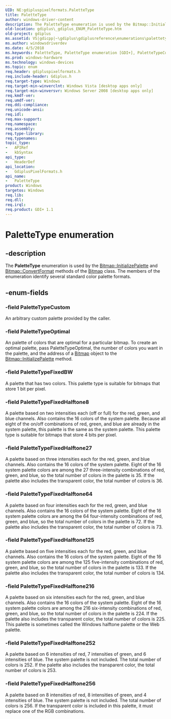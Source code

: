 ```yaml
---
UID: NE:gdipluspixelformats.PaletteType
title: PaletteType
author: windows-driver-content
description: The PaletteType enumeration is used by the Bitmap::InitializePalette and Bitmap::ConvertFormat methods of the Bitmap class. The members of the enumeration identify several standard color palette formats.
old-location: gdiplus\_gdiplus_ENUM_PaletteType.htm
old-project: gdiplus
ms.assetid: VS|gdicpp|~\gdiplus\gdiplusreference\enumerations\palettetype.htm
ms.author: windowsdriverdev
ms.date: 4/5/2018
ms.keywords: PaletteType, PaletteType enumeration [GDI+], PaletteTypeCustom, PaletteTypeFixedBW, PaletteTypeFixedHalftone125, PaletteTypeFixedHalftone216, PaletteTypeFixedHalftone252, PaletteTypeFixedHalftone256, PaletteTypeFixedHalftone27, PaletteTypeFixedHalftone64, PaletteTypeFixedHalftone8, PaletteTypeOptimal, _gdiplus_ENUM_PaletteType, gdiplus._gdiplus_ENUM_PaletteType, gdipluspixelformats/PaletteType, gdipluspixelformats/PaletteTypeCustom, gdipluspixelformats/PaletteTypeFixedBW, gdipluspixelformats/PaletteTypeFixedHalftone125, gdipluspixelformats/PaletteTypeFixedHalftone216, gdipluspixelformats/PaletteTypeFixedHalftone252, gdipluspixelformats/PaletteTypeFixedHalftone256, gdipluspixelformats/PaletteTypeFixedHalftone27, gdipluspixelformats/PaletteTypeFixedHalftone64, gdipluspixelformats/PaletteTypeFixedHalftone8, gdipluspixelformats/PaletteTypeOptimal
ms.prod: windows-hardware
ms.technology: windows-devices
ms.topic: enum
req.header: gdipluspixelformats.h
req.include-header: Gdiplus.h
req.target-type: Windows
req.target-min-winverclnt: Windows Vista [desktop apps only]
req.target-min-winversvr: Windows Server 2008 [desktop apps only]
req.kmdf-ver: 
req.umdf-ver: 
req.ddi-compliance: 
req.unicode-ansi: 
req.idl: 
req.max-support: 
req.namespace: 
req.assembly: 
req.type-library: 
req.typenames: 
topic_type:
-	APIRef
-	kbSyntax
api_type:
-	HeaderDef
api_location:
-	GdiplusPixelFormats.h
api_name:
-	PaletteType
product: Windows
targetos: Windows
req.lib: 
req.dll: 
req.irql: 
req.product: GDI+ 1.1
---
```


# PaletteType enumeration


## -description


The  <b>PaletteType</b> enumeration is used by the <a href="https://msdn.microsoft.com/8a692b2b-e9b1-465e-9bfa-7306cd1d7ced">Bitmap::InitializePalette</a> and <a href="https://msdn.microsoft.com/68641749-a274-41d7-b4ce-82999f9aac63">Bitmap::ConvertFormat</a> methods of the <a href="https://msdn.microsoft.com/library/windows/hardware/ff545216">Bitmap</a> class. The members of the enumeration identify several standard color palette formats.


## -enum-fields




### -field PaletteTypeCustom

An arbitrary custom palette provided by the caller.


### -field PaletteTypeOptimal

An palette of colors that are optimal for a particular bitmap. To create an optimal palette, pass PaletteTypeOptimal, the number of colors you want in the palette, and the address of a <a href="https://msdn.microsoft.com/library/windows/hardware/ff545216">Bitmap</a> object to the <a href="https://msdn.microsoft.com/8a692b2b-e9b1-465e-9bfa-7306cd1d7ced">Bitmap::InitializePalette</a> method.


### -field PaletteTypeFixedBW

A palette that has two colors. This palette type is suitable for bitmaps that store 1 bit per pixel.


### -field PaletteTypeFixedHalftone8

A palette based on two intensities each (off or full) for the red, green, and blue channels. Also contains the 16 colors of the system palette. Because all eight of the on/off combinations of red, green, and blue are already in the system palette, this palette is the same as the system palette. This palette type is suitable for bitmaps that store 4 bits per pixel.


### -field PaletteTypeFixedHalftone27

A palette based on three intensities each for the red, green, and blue channels. Also contains the 16 colors of the system palette. Eight of the 16 system palette colors are among the 27 three-intensity combinations of red, green, and blue, so the total number of colors in the palette is 35. If the palette also includes the transparent color, the total number of colors is 36.


### -field PaletteTypeFixedHalftone64

A palette based on four intensities each for the red, green, and blue channels. Also contains the 16 colors of the system palette. Eight of the 16 system palette colors are among the 64 four-intensity combinations of red, green, and blue, so the total number of colors in the palette is 72. If the palette also includes the transparent color, the total number of colors is 73.


### -field PaletteTypeFixedHalftone125

A palette based on five intensities each for the red, green, and blue channels. Also contains the 16 colors of the system palette. Eight of the 16 system palette colors are among the 125 five-intensity combinations of red, green, and blue, so the total number of colors in the palette is 133. If the palette also includes the transparent color, the total number of colors is 134.


### -field PaletteTypeFixedHalftone216

A palette based on six intensities each for the red, green, and blue channels. Also contains the 16 colors of the system palette. Eight of the 16 system palette colors are among the 216 six-intensity combinations of red, green, and blue, so the total number of colors in the palette is 224. If the palette also includes the transparent color, the total number of colors is 225. This palette is sometimes called the Windows halftone palette or the Web palette.


### -field PaletteTypeFixedHalftone252

A palette based on 6 intensities of red, 7 intensities of green, and 6 intensities of blue. The system palette is not included. The total number of colors is 252. If the palette also includes the transparent color, the total number of colors is 253.


### -field PaletteTypeFixedHalftone256

A palette based on 8 intensities of red, 8 intensities of green, and 4 intensities of blue. The system palette is not included. The total number of colors is 256. If the transparent color is included in this palette, it must replace one of the RGB combinations.

